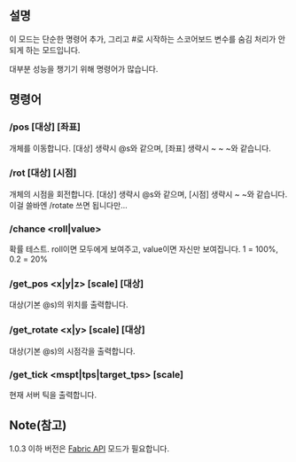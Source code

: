 ## 설명

이 모드는 단순한 명령어 추가, 그리고 #로 시작하는 스코어보드 변수를 숨김 처리가 안되게 하는 모드입니다.

대부분 성능을 챙기기 위해 명령어가 많습니다.

## 명령어
### /pos [대상] [좌표]
개체를 이동합니다. [대상] 생략시 @s와 같으며, [좌표] 생략시 ~ ~ ~와 같습니다.

### /rot [대상] [시점]
개체의 시점을 회전합니다. [대상] 생략시 @s와 같으며, [시점] 생략시 ~ ~와 같습니다. 이걸 쓸바엔 /rotate 쓰면 됩니다만...

###	/chance <roll|value> <Chance>
확률 테스트. roll이면 모두에게 보여주고, value이면 자신만 보여집니다. 1 = 100%, 0.2 = 20%

###	/get_pos <x|y|z> [scale] [대상]
대상(기본 @s)의 위치를 출력합니다.

###	/get_rotate <x|y> [scale] [대상]
대상(기본 @s)의 시점각을 출력합니다.

###	/get_tick <mspt|tps|target_tps> [scale]
현재 서버 틱을 출력합니다.

## Note(참고)
1.0.3 이하 버전은 [Fabric API](https://modrinth.com/mod/fabric-api) 모드가 필요합니다.
